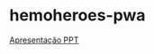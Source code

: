 # hemoheroes-pwa

[Apresentação PPT](https://docs.google.com/presentation/d/1j7HC3wfjhnEJYXAlph4MokQmKkS3lLH84uCifDZ9kno/edit?usp=sharing)
